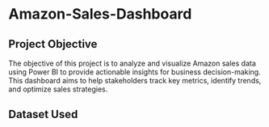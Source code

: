 # Amazon-Sales-Dashboard
## Project Objective 
The objective of this project is to analyze and visualize Amazon sales data using Power BI to provide actionable insights for business decision-making. This dashboard aims to help stakeholders track key metrics, identify trends, and optimize sales strategies.

## Dataset Used
